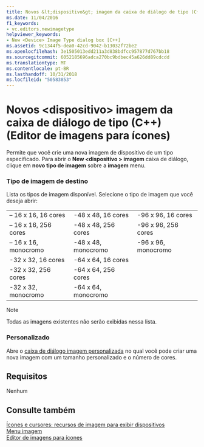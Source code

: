 ```yaml
---
title: Novos &lt;dispositivo&gt; imagem da caixa de diálogo de tipo (C++) (Editor de imagens para ícones)
ms.date: 11/04/2016
f1_keywords:
- vc.editors.newimagetype
helpviewer_keywords:
- New <Device> Image Type dialog box [C++]
ms.assetid: 9c1344f5-dea0-42cd-9042-b13032f72be2
ms.openlocfilehash: 3e1505013edd211a3d838bdfcc957877d767bb18
ms.sourcegitcommit: 6052185696adca270bc9bdbec45a626dd89cdcdd
ms.translationtype: MT
ms.contentlocale: pt-BR
ms.lasthandoff: 10/31/2018
ms.locfileid: "50583853"
---
```

# <a name="new-ltdevicegt-image-type-dialog-box-c-image-editor-for-icons"></a>Novos &lt;dispositivo&gt; imagem da caixa de diálogo de tipo (C++) (Editor de imagens para ícones)

Permite que você crie uma nova imagem de dispositivo de um tipo especificado. Para abrir o **New \<dispositivo > imagem** caixa de diálogo, clique em **novo tipo de imagem** sobre a **imagem** menu.

### <a name="target-image-type"></a>Tipo de imagem de destino

Lista os tipos de imagem disponível. Selecione o tipo de imagem que você deseja abrir:

||||
|-|-|-|
|– 16 x 16, 16 cores|-48 x 48, 16 cores|-96 x 96, 16 cores|
|– 16 x 16, 256 cores|-48 x 48, 256 cores|-96 x 96, 256 cores|
|– 16 x 16, monocromo|-48 x 48, monocromo|-96 x 96, monocromo|
|-32 x 32, 16 cores|-64 x 64, 16 cores||
|-32 x 32, 256 cores|-64 x 64, 256 cores||
|-32 x 32, monocromo|-64 x 64, monocromo||

> [!NOTE]
> Todas as imagens existentes não serão exibidas nessa lista.

### <a name="custom"></a>Personalizado

Abre o [caixa de diálogo imagem personalizada](custom-image-dialog-box-image-editor-for-icons.md) no qual você pode criar uma nova imagem com um tamanho personalizado e o número de cores.

## <a name="requirements"></a>Requisitos

Nenhum

## <a name="see-also"></a>Consulte também

[Ícones e cursores: recursos de imagem para exibir dispositivos](../windows/icons-and-cursors-image-resources-for-display-devices-image-editor-for-icons.md)<br/>
[Menu imagem](../windows/image-menu-image-editor-for-icons.md)<br/>
[Editor de imagens para ícones](../windows/image-editor-for-icons.md)